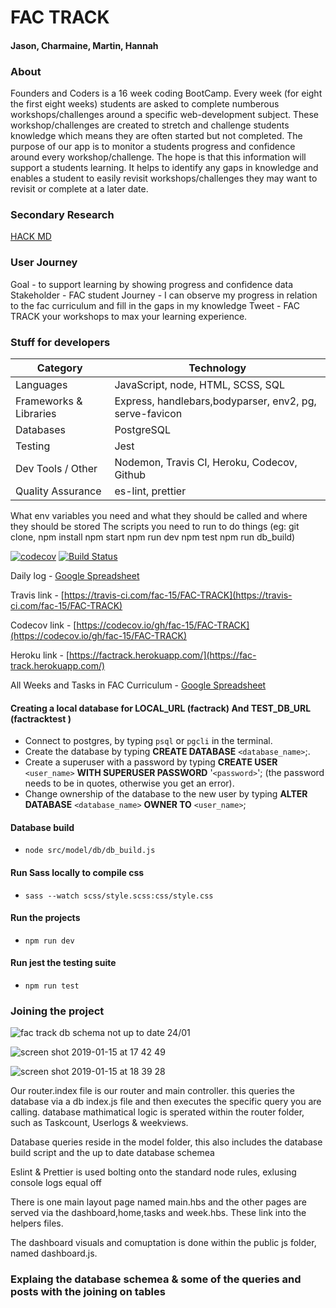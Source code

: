 # FAC TRACK

#### Jason, Charmaine, Martin, Hannah

### About
Founders and Coders is a 16 week coding BootCamp. Every week (for eight the first eight weeks) students are asked to complete numberous workshops/challenges around a specific web-development subject.
These workshop/challenges are created to stretch and challenge students knowledge which means they are often started but not completed.
The purpose of our app is to monitor a students progress and confidence around every workshop/challenge. The hope is that this information will support a students learning. It helps to identify any gaps in knowledge and enables a student to easily revisit workshops/challenges they may want to revisit or complete at a later date.

### Secondary Research

[HACK MD](https://hackmd.io/8j2s6VgTR7ideCsk9rD7ng?both)

### User Journey

Goal - to support learning by showing progress and confidence data
Stakeholder - FAC student
Journey - I can observe my progress in relation to the fac curriculum and fill in the gaps in my knowledge
Tweet - FAC TRACK your workshops to max your learning experience.


### Stuff for developers

| **Category**           | **Technology**                                                      |
| ---------------------- | ------------------------------------------------------------------- |
| Languages              | JavaScript, node, HTML, SCSS, SQL                                   |
| Frameworks & Libraries | Express, handlebars,bodyparser, env2, pg, serve-favicon |
| Databases              | PostgreSQL                                                          |
| Testing                | Jest                                                                |
| Dev Tools / Other      | Nodemon, Travis CI, Heroku, Codecov, Github                         |
| Quality Assurance      | es-lint, prettier                                          |
What env variables you need and what they should be called and where they should be stored
The scripts you need to run to do things (eg: git clone, npm install npm start npm run dev npm test npm run db_build)

[![codecov](https://codecov.io/gh/fac-15/FAC-TRACK/branch/staging/graph/badge.svg)](https://codecov.io/gh/fac-15/FAC-TRACK)
[![Build Status](https://travis-ci.org/fac-15/FAC-TRACK.svg?branch=staging)](https://travis-ci.org/fac-15/FAC-TRACK)

Daily log - [Google Spreadsheet](https://docs.google.com/spreadsheets/d/1mT5qh-N_ikzUz1FzJpAItd6elA6nm9ASVz7hDJK2Zmc/edit?usp=sharing)

Travis link - [https://travis-ci.com/fac-15/FAC-TRACK](https://travis-ci.com/fac-15/FAC-TRACK)

Codecov link - [https://codecov.io/gh/fac-15/FAC-TRACK](https://codecov.io/gh/fac-15/FAC-TRACK)

Heroku link - [https://factrack.herokuapp.com/](https://fac-track.herokuapp.com/)

All Weeks and Tasks in FAC Curriculum - [Google Spreadsheet](https://docs.google.com/spreadsheets/d/1MwHAFfLx2M5QbLrmUAFfXMMXEtk70T4te4qtPe0aabo/edit#gid=0)

#### Creating a local database for LOCAL_URL (factrack) And TEST_DB_URL (factracktest )

- Connect to postgres, by typing `psql` or `pgcli` in the terminal.
- Create the database by typing **CREATE DATABASE** `<database_name>`;.
- Create a superuser with a password by typing **CREATE USER** `<user_name>` **WITH SUPERUSER PASSWORD** '`<password>`'; (the password needs to be in quotes, otherwise you get an error).
- Change ownership of the database to the new user by typing **ALTER DATABASE** `<database_name>` **OWNER TO** `<user_name>`;

#### Database build

- `node src/model/db/db_build.js`

#### Run Sass locally to compile css

- `sass --watch scss/style.scss:css/style.css`

#### Run the projects

-    `npm run dev`


#### Run jest the testing suite 

-    `npm run test`


### Joining the project

![fac track db schema not up to date 24/01](https://user-images.githubusercontent.com/39189687/51178718-65f4be00-18bb-11e9-9b51-058bb82786bc.jpeg)

![screen shot 2019-01-15 at 17 42 49](https://user-images.githubusercontent.com/25176118/51198806-2c3cab00-18ed-11e9-8e67-a8eb07bed716.png)

![screen shot 2019-01-15 at 18 39 28](https://user-images.githubusercontent.com/25176118/51201793-f26fa280-18f4-11e9-95dd-93ac5e8885c5.png)

Our router.index file is our router and main controller. this queries the database via a db index.js file and then executes the specific query you are calling. database mathimatical logic is sperated within the router folder, such as Taskcount, Userlogs & weekviews.

Database queries reside in the model folder, this also includes the database build script and the up to date database schemea

Eslint & Prettier is used bolting onto the standard node rules, exlusing console logs equal off

There is one main layout page named main.hbs and the other pages are served via the dashboard,home,tasks and week.hbs. These link into the helpers files. 

The dashboard visuals and comuptation is done within the public js folder, named dashboard.js.


### Explaing the database schemea & some of the queries and posts with the joining on tables
